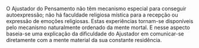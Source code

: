 ﻿O Ajustador do Pensamento não têm mecanismo especial para conseguir autoexpressão; não há faculdade religiosa mística para a recepção ou expressão de emoções religiosas. Estas experiências tornam-se disponíveis pelo mecanismo naturalmente ordenado da mente mortal. E nesse aspecto baseia-se uma explicação da dificuldade do Ajustador em comunicar-se diretamente com a mente material da sua constante residência.
